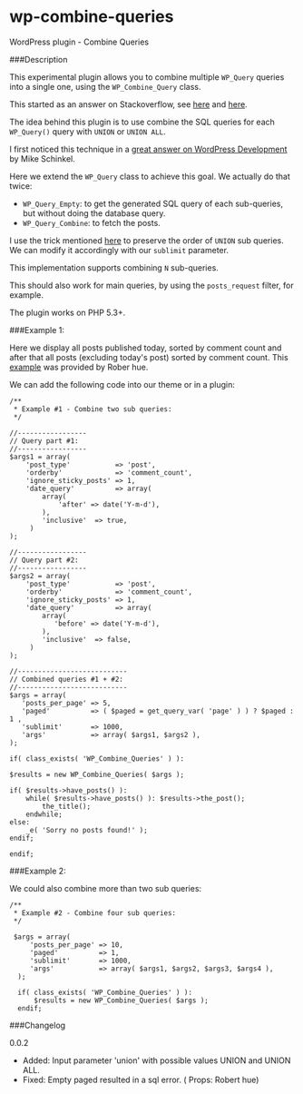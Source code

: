 wp-combine-queries
=================

WordPress plugin - Combine Queries

###Description

This experimental plugin allows you to combine multiple `WP_Query` queries into a single one, using the `WP_Combine_Query` class.

This started as an answer on Stackoverflow, see [here](http://stackoverflow.com/questions/23555109/wordpress-combine-queries/) and [here](http://wordpress.stackexchange.com/questions/159228/combining-two-wordpress-queries-with-pagination-is-not-working/).

The idea behind this plugin is to use combine the SQL queries for each `WP_Query()` query with `UNION` or `UNION ALL`.

I first noticed this technique in a [great answer on WordPress Development](http://wordpress.stackexchange.com/a/912/26350) by Mike Schinkel.

Here we extend the `WP_Query` class to achieve this goal. We actually do that twice:

 - `WP_Query_Empty`: to get the generated SQL query of each sub-queries, but without doing the database query.
 - `WP_Query_Combine`: to fetch the posts.

I use the trick mentioned [here](http://stackoverflow.com/a/7587423/2078474) to preserve the order of `UNION` sub queries. We can modify it accordingly with our `sublimit` parameter.

This implementation supports combining `N` sub-queries.

This should also work for main queries, by using the `posts_request` filter, for example.

The plugin works on PHP 5.3+.

###Example 1: 

Here we display all posts published today, sorted by comment count and after that all posts (excluding today's post) sorted by comment count.
This [example](http://wordpress.stackexchange.com/questions/159228/combining-two-wordpress-queries-with-pagination-is-not-working) was provided by Rober hue.

We can add the following code into our theme or in a plugin:

    /**
     * Example #1 - Combine two sub queries:
     */

    //-----------------
    // Query part #1:
    //-----------------
    $args1 = array( 
        'post_type'           => 'post',
        'orderby'             => 'comment_count',
        'ignore_sticky_posts' => 1,  
        'date_query'          => array(
            array(
                'after' => date('Y-m-d'),
            ),
            'inclusive'  => true,
         )
    );

    //-----------------   
    // Query part #2:
    //-----------------
    $args2 = array(
        'post_type'           => 'post',
        'orderby'             => 'comment_count',
        'ignore_sticky_posts' => 1,
        'date_query'          => array(
            array(
               'before' => date('Y-m-d'),
            ),
            'inclusive'  => false,
         )  
    );

    //--------------------------- 
    // Combined queries #1 + #2:
    //---------------------------
    $args = array(
       'posts_per_page' => 5,
       'paged'          => ( $paged = get_query_var( 'page' ) ) ? $paged : 1 ,
       'sublimit'       => 1000,
       'args'           => array( $args1, $args2 ),
    );

    if( class_exists( 'WP_Combine_Queries' ) ):

	$results = new WP_Combine_Queries( $args );
      
	if( $results->have_posts() ):         
		while( $results->have_posts() ): $results->the_post();
    	    the_title();
 		endwhile;
	else:
		_e( 'Sorry no posts found!' );
	endif;
	 
    endif;

###Example 2:

We could also combine more than two sub queries:

    /**
     * Example #2 - Combine four sub queries:
     */

     $args = array( 
         'posts_per_page' => 10,
         'paged'          => 1,
         'sublimit'       => 1000,
         'args'           => array( $args1, $args2, $args3, $args4 ),
      );

      if( class_exists( 'WP_Combine_Queries' ) ):
          $results = new WP_Combine_Queries( $args );
      endif;

###Changelog

0.0.2 
 - Added: Input parameter 'union' with possible values UNION and UNION ALL.
 - Fixed: Empty paged resulted in a sql error. ( Props: Robert hue)

